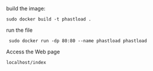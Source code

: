 build the image:

``` sudo docker build -t phastload . ```

run the file

``` sudo docker run -dp 80:80 --name phastload phastload```

Access the Web page

``` localhost/index ```
